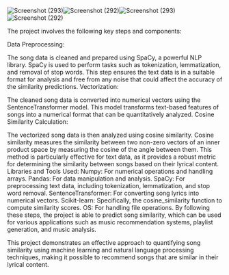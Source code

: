 ![Screenshot (293)](https://github.com/youssef665/AI-ML-projects/assets/110295462/b4e4b9a7-3b8f-4ec3-9542-45188e4ea2e0)![Screenshot (292)](https://github.com/youssef665/AI-ML-projects/assets/110295462/426e5543-f2e7-4175-8be3-89b2a3fdad7a)![Screenshot (293)](https://github.com/youssef665/AI-ML-projects/assets/110295462/876dd354-f7fe-4f84-9227-4d221060b4db)
![Screenshot (292)](https://github.com/youssef665/AI-ML-projects/assets/110295462/b206715c-a548-4007-abc2-8064feddf109)

The project involves the following key steps and components:

Data Preprocessing:

The song data is cleaned and prepared using SpaCy, a powerful NLP library. SpaCy is used to perform tasks such as tokenization, lemmatization, and removal of stop words. This step ensures the text data is in a suitable format for analysis and free from any noise that could affect the accuracy of the similarity predictions.
Vectorization:

The cleaned song data is converted into numerical vectors using the SentenceTransformer model. This model transforms text-based features of songs into a numerical format that can be quantitatively analyzed.
Cosine Similarity Calculation:

The vectorized song data is then analyzed using cosine similarity. Cosine similarity measures the similarity between two non-zero vectors of an inner product space by measuring the cosine of the angle between them. This method is particularly effective for text data, as it provides a robust metric for determining the similarity between songs based on their lyrical content.
Libraries and Tools Used:
Numpy: For numerical operations and handling arrays.
Pandas: For data manipulation and analysis.
SpaCy: For preprocessing text data, including tokenization, lemmatization, and stop word removal.
SentenceTransformer: For converting song lyrics into numerical vectors.
Scikit-learn: Specifically, the cosine_similarity function to compute similarity scores.
OS: For handling file operations.
By following these steps, the project is able to predict song similarity, which can be used for various applications such as music recommendation systems, playlist generation, and music analysis.

This project demonstrates an effective approach to quantifying song similarity using machine learning and natural language processing techniques, making it possible to recommend songs that are similar in their lyrical content.
